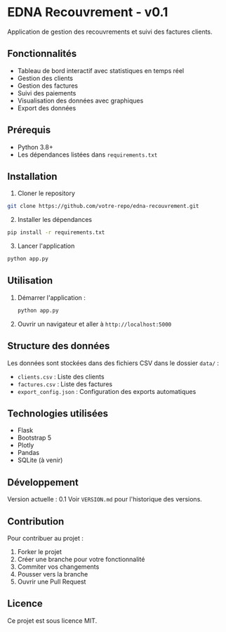 # EDNA Recouvrement - v0.1

Application de gestion des recouvrements et suivi des factures clients.

## Fonctionnalités

- Tableau de bord interactif avec statistiques en temps réel
- Gestion des clients
- Gestion des factures
- Suivi des paiements
- Visualisation des données avec graphiques
- Export des données

## Prérequis

- Python 3.8+
- Les dépendances listées dans `requirements.txt`

## Installation

1. Cloner le repository
```bash
git clone https://github.com/votre-repo/edna-recouvrement.git
```

2. Installer les dépendances
```bash
pip install -r requirements.txt
```

3. Lancer l'application
```bash
python app.py
```

## Utilisation

1. Démarrer l'application :
   ```bash
   python app.py
   ```
2. Ouvrir un navigateur et aller à `http://localhost:5000`

## Structure des données

Les données sont stockées dans des fichiers CSV dans le dossier `data/` :
- `clients.csv` : Liste des clients
- `factures.csv` : Liste des factures
- `export_config.json` : Configuration des exports automatiques

## Technologies utilisées

- Flask
- Bootstrap 5
- Plotly
- Pandas
- SQLite (à venir)

## Développement

Version actuelle : 0.1
Voir `VERSION.md` pour l'historique des versions.

## Contribution

Pour contribuer au projet :
1. Forker le projet
2. Créer une branche pour votre fonctionnalité
3. Commiter vos changements
4. Pousser vers la branche
5. Ouvrir une Pull Request

## Licence

Ce projet est sous licence MIT.
